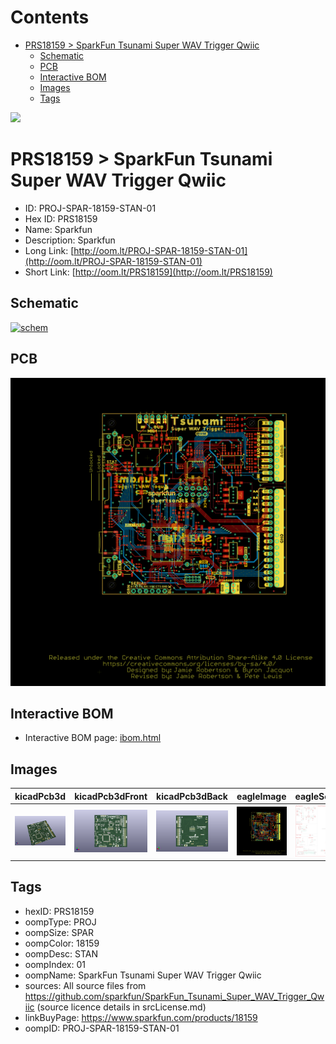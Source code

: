 



Contents
========

* [PRS18159 > SparkFun Tsunami Super WAV Trigger Qwiic](#prs18159--sparkfun-tsunami-super-wav-trigger-qwiic)
	* [Schematic](#schematic)
	* [PCB](#pcb)
	* [Interactive BOM](#interactive-bom)
	* [Images](#images)
	* [Tags](#tags)
  
![][im]
# PRS18159 > SparkFun Tsunami Super WAV Trigger Qwiic

- ID: PROJ-SPAR-18159-STAN-01
- Hex ID: PRS18159
- Name: Sparkfun
- Description: Sparkfun
- Long Link: [http://oom.lt/PROJ-SPAR-18159-STAN-01](http://oom.lt/PROJ-SPAR-18159-STAN-01)
- Short Link: [http://oom.lt/PRS18159](http://oom.lt/PRS18159)

## Schematic
  
[![schem](eagleSchemImage.png)](eagleSchemImage.png)
## PCB
  
[![pcb](eagleImage.png)](eagleImage.png)
## Interactive BOM

- Interactive BOM page: [ibom.html](https://htmlpreview.github.io/?https://github.com/oomlout/oomlout_OOMP_projects/blob/main/PROJ-SPAR-18159-STAN-01/kicad/bom/ibom.html)

## Images
  
  

|kicadPcb3d|kicadPcb3dFront|kicadPcb3dBack|eagleImage|eagleSchemImage|
| :---: | :---: | :---: | :---: | :---: |
|[![kicadPcb3d](kicadPcb3d_140.png)](kicadPcb3d.png)|[![kicadPcb3dFront](kicadPcb3dFront_140.png)](kicadPcb3dFront.png)|[![kicadPcb3dBack](kicadPcb3dBack_140.png)](kicadPcb3dBack.png)|[![eagleImage](eagleImage_140.png)](eagleImage.png)|[![eagleSchemImage](eagleSchemImage_140.png)](eagleSchemImage.png)|

## Tags

- hexID: PRS18159
- oompType: PROJ
- oompSize: SPAR
- oompColor: 18159
- oompDesc: STAN
- oompIndex: 01
- oompName: SparkFun Tsunami Super WAV Trigger Qwiic
- sources: All source files from https://github.com/sparkfun/SparkFun_Tsunami_Super_WAV_Trigger_Qwiic (source licence details in srcLicense.md)
- linkBuyPage: https://www.sparkfun.com/products/18159
- oompID: PROJ-SPAR-18159-STAN-01



[im]: kicadPcb3d_450.png
